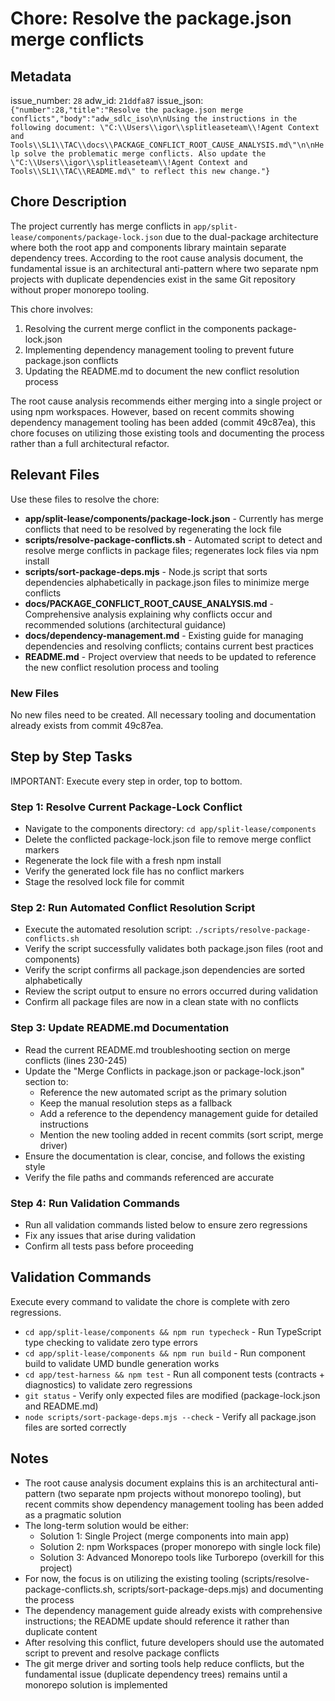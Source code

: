 # Chore: Resolve the package.json merge conflicts

## Metadata
issue_number: `28`
adw_id: `21ddfa87`
issue_json: `{"number":28,"title":"Resolve the package.json merge conflicts","body":"adw_sdlc_iso\n\nUsing the instructions in the following document: \"C:\\Users\\igor\\splitleaseteam\\!Agent Context and Tools\\SL1\\TAC\\docs\\PACKAGE_CONFLICT_ROOT_CAUSE_ANALYSIS.md\"\n\nHelp solve the problematic merge conflicts. Also update the \"C:\\Users\\igor\\splitleaseteam\\!Agent Context and Tools\\SL1\\TAC\\README.md\" to reflect this new change."}`

## Chore Description

The project currently has merge conflicts in `app/split-lease/components/package-lock.json` due to the dual-package architecture where both the root app and components library maintain separate dependency trees. According to the root cause analysis document, the fundamental issue is an architectural anti-pattern where two separate npm projects with duplicate dependencies exist in the same Git repository without proper monorepo tooling.

This chore involves:
1. Resolving the current merge conflict in the components package-lock.json
2. Implementing dependency management tooling to prevent future package.json conflicts
3. Updating the README.md to document the new conflict resolution process

The root cause analysis recommends either merging into a single project or using npm workspaces. However, based on recent commits showing dependency management tooling has been added (commit 49c87ea), this chore focuses on utilizing those existing tools and documenting the process rather than a full architectural refactor.

## Relevant Files
Use these files to resolve the chore:

- **app/split-lease/components/package-lock.json** - Currently has merge conflicts that need to be resolved by regenerating the lock file
- **scripts/resolve-package-conflicts.sh** - Automated script to detect and resolve merge conflicts in package files; regenerates lock files via npm install
- **scripts/sort-package-deps.mjs** - Node.js script that sorts dependencies alphabetically in package.json files to minimize merge conflicts
- **docs/PACKAGE_CONFLICT_ROOT_CAUSE_ANALYSIS.md** - Comprehensive analysis explaining why conflicts occur and recommended solutions (architectural guidance)
- **docs/dependency-management.md** - Existing guide for managing dependencies and resolving conflicts; contains current best practices
- **README.md** - Project overview that needs to be updated to reference the new conflict resolution process and tooling

### New Files
No new files need to be created. All necessary tooling and documentation already exists from commit 49c87ea.

## Step by Step Tasks
IMPORTANT: Execute every step in order, top to bottom.

### Step 1: Resolve Current Package-Lock Conflict
- Navigate to the components directory: `cd app/split-lease/components`
- Delete the conflicted package-lock.json file to remove merge conflict markers
- Regenerate the lock file with a fresh npm install
- Verify the generated lock file has no conflict markers
- Stage the resolved lock file for commit

### Step 2: Run Automated Conflict Resolution Script
- Execute the automated resolution script: `./scripts/resolve-package-conflicts.sh`
- Verify the script successfully validates both package.json files (root and components)
- Verify the script confirms all package.json dependencies are sorted alphabetically
- Review the script output to ensure no errors occurred during validation
- Confirm all package files are now in a clean state with no conflicts

### Step 3: Update README.md Documentation
- Read the current README.md troubleshooting section on merge conflicts (lines 230-245)
- Update the "Merge Conflicts in package.json or package-lock.json" section to:
  - Reference the new automated script as the primary solution
  - Keep the manual resolution steps as a fallback
  - Add a reference to the dependency management guide for detailed instructions
  - Mention the new tooling added in recent commits (sort script, merge driver)
- Ensure the documentation is clear, concise, and follows the existing style
- Verify the file paths and commands referenced are accurate

### Step 4: Run Validation Commands
- Run all validation commands listed below to ensure zero regressions
- Fix any issues that arise during validation
- Confirm all tests pass before proceeding

## Validation Commands
Execute every command to validate the chore is complete with zero regressions.

- `cd app/split-lease/components && npm run typecheck` - Run TypeScript type checking to validate zero type errors
- `cd app/split-lease/components && npm run build` - Run component build to validate UMD bundle generation works
- `cd app/test-harness && npm test` - Run all component tests (contracts + diagnostics) to validate zero regressions
- `git status` - Verify only expected files are modified (package-lock.json and README.md)
- `node scripts/sort-package-deps.mjs --check` - Verify all package.json files are sorted correctly

## Notes

- The root cause analysis document explains this is an architectural anti-pattern (two separate npm projects without monorepo tooling), but recent commits show dependency management tooling has been added as a pragmatic solution
- The long-term solution would be either:
  - Solution 1: Single Project (merge components into main app)
  - Solution 2: npm Workspaces (proper monorepo with single lock file)
  - Solution 3: Advanced Monorepo tools like Turborepo (overkill for this project)
- For now, the focus is on utilizing the existing tooling (scripts/resolve-package-conflicts.sh, scripts/sort-package-deps.mjs) and documenting the process
- The dependency management guide already exists with comprehensive instructions; the README update should reference it rather than duplicate content
- After resolving this conflict, future developers should use the automated script to prevent and resolve package conflicts
- The git merge driver and sorting tools help reduce conflicts, but the fundamental issue (duplicate dependency trees) remains until a monorepo solution is implemented
